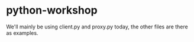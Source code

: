 # python-workshop
We'll mainly be using client.py and proxy.py today, the other files are there as examples.
